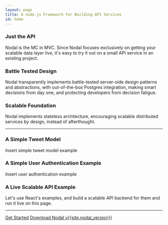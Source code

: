 ```yaml
---
layout: page
title: A node.js Framework For Building API Services
id: home
---
```


<section class="light home-section">
  <div class="marketing-row">
    <div class="marketing-col">
      <h3>Just the API</h3>
      <p>
        Nodal is the MC in MVC.
        Since Nodal focuses exclusively on getting your scalable data layer live,
        it&apos;s easy to try it out on a small API service in an existing project.
      </p>
    </div>
    <div class="marketing-col">
      <h3>Battle Tested Design</h3>
      <p>
        Nodal transparently implements battle-tested server-side design patterns and abstractions, with out-of-the-box Postgres integration, making smart decisions from day one, and protecting developers from decision fatigue.
      </p>
    </div>
    <div class="marketing-col">
      <h3>Scalable Foundation</h3>
      <p>
        Nodal implements stateless architecture, encouraging scalable distributed services by design, instead of afterthought.
      </p>
    </div>
  </div>
</section>
<hr class="home-divider" />
<section class="home-section">
  <div id="examples">
    <div class="example">
      <h3>A Simple Tweet Model</h3>
      <p>
        Insert simple tweet model example
      </p>
      <div id="helloExample"></div>
    </div>
    <div class="example">
      <h3>A Simple User Authentication Example</h3>
      <p>
        Insert user authentication example
      </p>
      <div id="timerExample"></div>
    </div>
    <div class="example">
      <h3>A Live Scalable API Example</h3>
      <p>
        Let's use React's examples, and build a scalable API backend for them and run it live on this page.
      </p>
      <div id="todoExample"></div>
    </div>
    </div>
  </div>
  <script src="/nodal/js/marked.min.js"></script>
  <script src="/nodal/js/examples/hello.js"></script>
  <script src="/nodal/js/examples/timer.js"></script>
  <script src="/nodal/js/examples/todo.js"></script>
  <script src="/nodal/js/examples/markdown.js"></script>
</section>
<hr class="home-divider" />
<section class="home-bottom-section">
  <div class="buttons-unit">
    <a href="docs/getting-started.html" class="button">Get Started</a>
    <a href="downloads.html" class="button">Download Nodal v{{site.nodal_version}}</a>
  </div>
</section>
